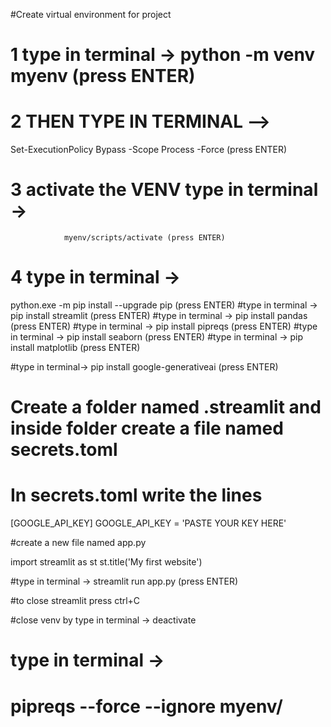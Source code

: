 #Create virtual environment for project
# 1 type in terminal -> python -m venv myenv (press ENTER)

# 2 THEN TYPE IN TERMINAL --> 
Set-ExecutionPolicy Bypass -Scope Process -Force  (press ENTER)

# 3 activate the VENV type in terminal -> 
                myenv/scripts/activate (press ENTER)

# 4 type in terminal ->
python.exe -m pip install --upgrade pip (press ENTER)
#type in terminal -> pip install streamlit (press ENTER)
#type in terminal -> pip install pandas (press ENTER)
#type in terminal -> pip install pipreqs (press ENTER)
#type in terminal -> pip install seaborn (press ENTER)
#type in terminal -> pip install matplotlib (press ENTER)

#type in terminal-> pip install google-generativeai (press ENTER)

# Create a folder named .streamlit and inside folder create a file named secrets.toml

# In secrets.toml write the lines
[GOOGLE_API_KEY]
GOOGLE_API_KEY = 'PASTE YOUR KEY HERE'



#create a new file named app.py

import streamlit as st
st.title('My first website')

#type in terminal -> streamlit run app.py (press ENTER)

#to close streamlit press ctrl+C

#close venv by type in terminal -> deactivate

# type in terminal -> 

# pipreqs --force --ignore myenv/ 

#